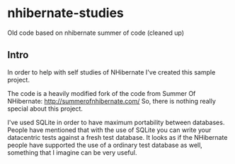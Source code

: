 nhibernate-studies
==================

Old code based on nhibernate summer of code (cleaned up)

## Intro
In order to help with self studies of NHibernate I've created this sample project. 

The code is a heavily modified fork of the code from Summer Of NHibernate:
http://summerofnhibernate.com/
So, there is nothing really special about this project.

I've used SQLite in order to have maximum portability between databases. People have mentioned that with the use of SQLite you can write your datacentric tests against a fresh test database. It looks as if the NHibernate people have supported the use of a ordinary test database as well, something that I imagine can be very useful.
